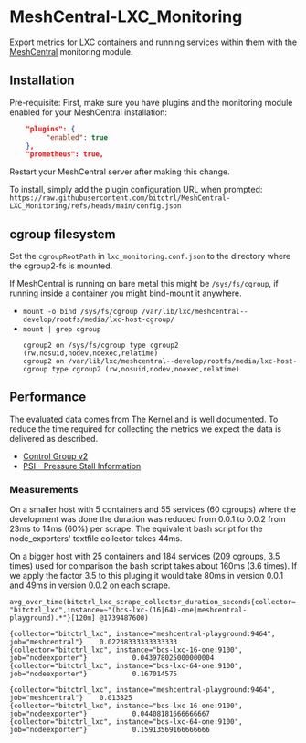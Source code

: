 # MeshCentral-LXC_Monitoring

Export metrics for LXC containers and running services within them with the
[MeshCentral](https://github.com/Ylianst/MeshCentral) monitoring module.

## Installation

Pre-requisite: First, make sure you have plugins and the monitoring module
enabled for your MeshCentral installation:
```json
    "plugins": {
         "enabled": true
    },
    "prometheus": true,
```
Restart your MeshCentral server after making this change.

 To install, simply add the plugin configuration URL when prompted:
 `https://raw.githubusercontent.com/bitctrl/MeshCentral-LXC_Monitoring/refs/heads/main/config.json`

## cgroup filesystem

Set the `cgroupRootPath` in `lxc_monitoring.conf.json` to the directory where the cgroup2-fs is mounted.

If MeshCentral is running on bare metal this might be `/sys/fs/cgroup`, if running inside a container you might bind-mount it anywhere.

- `mount -o bind /sys/fs/cgroup /var/lib/lxc/meshcentral--develop/rootfs/media/lxc-host-cgroup/`
- `mount | grep cgroup`
  ```
  cgroup2 on /sys/fs/cgroup type cgroup2 (rw,nosuid,nodev,noexec,relatime)
  cgroup2 on /var/lib/lxc/meshcentral--develop/rootfs/media/lxc-host-cgroup type cgroup2 (rw,nosuid,nodev,noexec,relatime)
  ```

## Performance

The evaluated data comes from The Kernel and is well documented. To reduce the
time required for collecting the metrics we expect the data is delivered as
described.

- [Control Group v2](https://docs.kernel.org/admin-guide/cgroup-v2.html)
- [PSI - Pressure Stall Information](https://docs.kernel.org/accounting/psi.html)

### Measurements

On a smaller host with 5 containers and 55 services (60 cgroups) where the
development was done the duration was reduced from 0.0.1 to 0.0.2 from 23ms to
14ms (60%) per scrape. The equivalent bash script for the node_exporters'
textfile collector takes 44ms.

On a bigger host with 25 containers and 184 services (209 cgroups, 3.5 times)
used for comparison the bash script takes about 160ms (3.6 times). If we apply
the factor 3.5 to this pluging it would take 80ms in version 0.0.1 and 49ms in
version 0.0.2 on each scrape.

`avg_over_time(bitctrl_lxc_scrape_collector_duration_seconds{collector="bitctrl_lxc",instance=~"(bcs-lxc-(16|64)-one|meshcentral-playground).*"}[120m] @1739487600)`

```
{collector="bitctrl_lxc", instance="meshcentral-playground:9464", job="meshcentral"}	0.02238333333333333
{collector="bitctrl_lxc", instance="bcs-lxc-16-one:9100", job="nodeexporter"}	        0.043978025000000004
{collector="bitctrl_lxc", instance="bcs-lxc-64-one:9100", job="nodeexporter"}	        0.167014575
```

```
{collector="bitctrl_lxc", instance="meshcentral-playground:9464", job="meshcentral"}	0.013825
{collector="bitctrl_lxc", instance="bcs-lxc-16-one:9100", job="nodeexporter"}	        0.04408181666666667
{collector="bitctrl_lxc", instance="bcs-lxc-64-one:9100", job="nodeexporter"}	        0.15913569166666666
```
